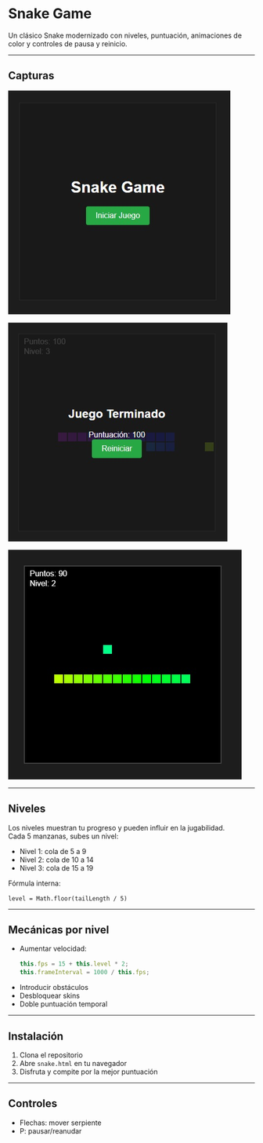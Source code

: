 # Snake Game

Un clásico Snake modernizado con niveles, puntuación, animaciones de color y controles de pausa y reinicio.

---

## Capturas

![Menú del juego](./doc/menu-snake-game.jpeg)  

![Reiniciar juego](./doc/reiniciar-snake-game.jpeg) 

![Juego en acción](./doc/snake-en-accion.jpeg)  


---

## Niveles

Los niveles muestran tu progreso y pueden influir en la jugabilidad.  
Cada 5 manzanas, subes un nivel:  
- Nivel 1: cola de 5 a 9  
- Nivel 2: cola de 10 a 14  
- Nivel 3: cola de 15 a 19  

Fórmula interna:

```
level = Math.floor(tailLength / 5)
```

---

## Mecánicas por nivel

- Aumentar velocidad:  
  ```js
  this.fps = 15 + this.level * 2;
  this.frameInterval = 1000 / this.fps;
  ```
- Introducir obstáculos  
- Desbloquear skins  
- Doble puntuación temporal  

---

## Instalación

1. Clona el repositorio  
2. Abre `snake.html` en tu navegador  
3. Disfruta y compite por la mejor puntuación

---

## Controles

- Flechas: mover serpiente  
- P: pausar/reanudar  
